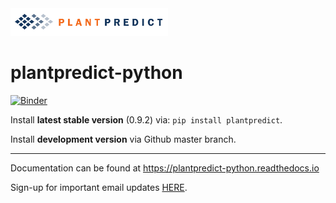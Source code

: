 <img src="docs/_images/FS_PlantPredict_Logo_Horz_RGB-01.png" width="50%" height="50%">

# plantpredict-python

[![Binder](https://mybinder.org/badge_logo.svg)](https://mybinder.org/v2/gh/stephenkaplan/plantpredict-python/master?filepath=example_usage)

Install **latest stable version** (0.9.2) via: `pip install plantpredict`.

Install **development version** via Github master branch.

---

Documentation can be found at https://plantpredict-python.readthedocs.io

Sign-up for important email updates [HERE](https://forms.gle/jvqFb3f8QotxzQWy8).
